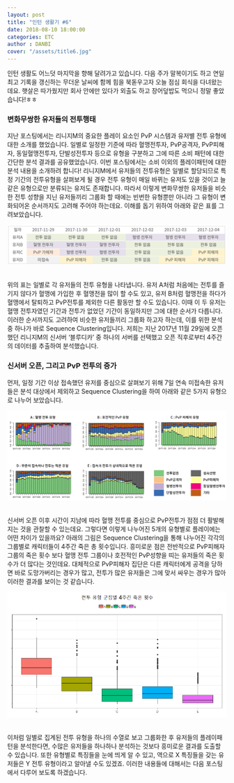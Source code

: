 ```yaml
---
layout: post
title: "인턴 생활기 #6"
date: 2018-08-10 18:00:00
categories: ETC
author : DANBI
cover: "/assets/title6.jpg" 
---
```




인턴 생활도 어느덧 마지막을 향해 달려가고 있습니다. 다음 주가 말복이기도 하고 연일 최고 기록을 갱신하는 무더운 날씨에 함께 힘을 북돋우고자 오늘 점심 회식을 다녀왔는데요. 햇살은 따가웠지만 회사 안에만 있다가 외출도 하고 장어덮밥도 먹으니 정말 좋았습니다!ㅎㅎ    

### 변화무쌍한 유저들의 전투행태

지난 포스팅에서는 리니지M의 중요한 플레이 요소인 PvP 시스템과 유저별 전투 유형에 대한 소개를 했었습니다. 일별로 일정한 기준에 따라 혈맹전투자, PvP공격자, PvP피해자, 동일혈맹전투자, 단발성전투자 등으로 유형을 구분하고 그에 따른 소비 패턴에 대한 간단한 분석 결과를 공유했었습니다. 이번 포스팅에서는 소비 이외의 플레이패턴에 대한 분석 내용을 소개하려 합니다! 리니지M에서 유저들의 전투유형은 일별로 할당되므로 특정 기간의 전투유형을 살펴보게 될 경우 전투 유형이 매일 바뀌는 유저도 있을 것이고 늘 같은 유형으로만 분류되는 유저도 존재합니다. 따라서 이렇게 변화무쌍한 유저들을 비슷한 전투 성향을 지닌 유저들끼리 그룹화 할 때에는 빈번한 유형뿐만 아니라 그 유형이 변화되어온 순서까지도 고려해 주어야 하는데요. 이해를 돕기 위하여 아래와 같은 표를 그려보았습니다.



<p align="center">
<img src="/assets/table.PNG" style="width:8in" /> 

</p>



위의 표는 일별로 각 유저들의 전투 유형을 나타냅니다. 유저 A처럼 처음에는 전투를 즐기지 않다가 혈맹에 가입한 후 혈맹전을 많이 할 수도 있고, 유저 B처럼 혈맹전을 하다가 혈맹에서 탈퇴하고 PvP전투를 제외한 다른 활동만 할 수도 있습니다. 이때 이 두 유저는 혈맹 전투자였던 기간과 전투가 없었던 기간이 동일하지만 그에 대한 순서가 다릅니다. 이러한 순서까지도 고려하여 비슷한 유저들끼리 그룹화 하고자 하는데, 이를 위한 분석 중 하나가 바로 Sequence Clustering입니다. 저희는 지난 2017년 11월 29일에 오픈했던 리니지M의 신서버 ‘블루디카’ 중 하나의 서버를 선택했고 오픈 직후로부터 4주간의 데이터를 추출하여 분석했습니다.

### 신서버 오픈, 그리고 PvP 전투의 증가

먼저, 일정 기간 이상 접속했던 유저를 중심으로 살펴보기 위해 7일 연속 미접속한 유저들은 분석 대상에서 제외하고 Sequence Clustering을 하여 아래와 같은 5가지 유형으로 나누어 보았습니다. 



<p align="center">
<img src="/assets/seq_clust.PNG" style="width:8in" /> 

</p>



신서버 오픈 이후 시간이 지남에 따라 혈맹 전투를 중심으로 PvP전투가 점점 더 활발해지는 것을 관찰할 수 있는데요. 그렇다면 이렇게 나누어진 5개의 유형별로 플레이에는 어떤 차이가 있을까요? 아래의 그림은 Sequence Clustering을 통해 나누어진 각각의 그룹별로 캐릭터들이 4주간 죽은 총 횟수입니다. 흥미로운 점은 전반적으로 PvP피해자 그룹의 죽은 횟수 보다 혈맹 전투 그룹이나 호전적인 PvP성향을 띠는 유저들의 죽은 횟수가 더 많다는 것인데요. 대체적으로 PvP피해자 집단은 다른 캐릭터에게 공격을 당하면 바로 도망가버리는 경우가 많고, 전투가 많은 유저들은 그에 맞서 싸우는 경우가 많아 이러한 결과를 보이는 것 같습니다. 



<p align="center">
<img src="/assets/die_box.png" style="width:8in" />   

</p>



이처럼 일별로 집계된 전투 유형을 하나의 수열로 보고 그룹화한 후 유저들의 플레이패턴을 분석한다면, 수많은 유저들을 하나하나 분석하는 것보다 흥미로운 결과를 도출할 수 있습니다. 또한 유형별로 특징들을 눈에 띄게 알 수 있고, 역으로 X 특징들을 갖는 유저들은 Y 전투 유형이라고 알아낼 수도 있겠죠. 이러한 내용들에 대해서는 다음 포스팅에서 다루어 보도록 하겠습니다.